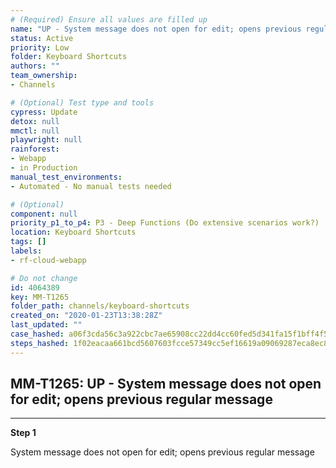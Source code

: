 ```yaml
---
# (Required) Ensure all values are filled up
name: "UP - System message does not open for edit; opens previous regular message"
status: Active
priority: Low
folder: Keyboard Shortcuts
authors: ""
team_ownership: 
- Channels

# (Optional) Test type and tools
cypress: Update
detox: null
mmctl: null
playwright: null
rainforest: 
- Webapp
- in Production
manual_test_environments: 
- Automated - No manual tests needed

# (Optional)
component: null
priority_p1_to_p4: P3 - Deep Functions (Do extensive scenarios work?)
location: Keyboard Shortcuts
tags: []
labels: 
- rf-cloud-webapp

# Do not change
id: 4064389
key: MM-T1265
folder_path: channels/keyboard-shortcuts
created_on: "2020-01-23T13:38:28Z"
last_updated: ""
case_hashed: a06f3cda56c3a922cbc7ae65908cc22dd4cc60fed5d341fa15f1bff4f56d690f68fab9d678f80f0246b3308e9fd77b90
steps_hashed: 1f02eacaa661bcd5607603fcce57349cc5ef16619a09069287eca8ec80478793d8d1c2f864920c2d2136f424b1c0cc8b
---
```


## MM-T1265: UP - System message does not open for edit; opens previous regular message

---

**Step 1**

System message does not open for edit; opens previous regular message
